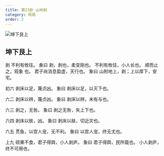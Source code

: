 ```yaml
---
title: 第23卦 山地剥
category: 周易
order: 2
---
```


![坤下艮上](https://upload.wikimedia.org/wikipedia/commons/3/30/Yijing-23.png)

## 坤下艮上

剥 不利有攸往。
彖曰 剥，剥也，柔变刚也。 不利有攸往，小人长也。 顺而止之，观象 也。 君子尚消息盈虚，天行也。
象曰 山附地上，剥；上以厚下，安宅。

初六 剥床以足，蔑贞凶。
象曰 剥床以足，以灭下也。

六二 剥床以辨，蔑贞凶。
象曰 剥床以辨，未有与也。

六三 剥之，无咎。
象曰 剥之无咎，失上下也。

六四 剥床以肤，凶。
象曰 剥床以肤，切近灾也。

六五 贯鱼，以宫人宠，无不利。
象曰 以宫人宠，终无尤也。

上九 硕果不食，君子得舆，小人剥庐。
象曰 君子得舆，民所载也。 小人剥庐，终不可用也。